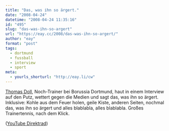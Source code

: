 ```yaml
---
title: "Das, was ihn so ärgert."
date: "2008-04-24"
datetime: "2008-04-24 11:35:16"
id: "495"
slug: "das-was-ihn-so-argert"
url: "https://eay.cc/2008/das-was-ihn-so-argert/"
author: "eay"
format: "post"
tags:
  - dortmund
  - fussball
  - interview
  - sport
meta:
  - yourls_shorturl: "http://eay.li/cw"
---
```


[Thomas Doll](http://de.wikipedia.org/wiki/Thomas_Doll), Noch-Trainer bei Borussia Dortmund, haut in einem Interview auf den Putz, wettert gegen die Medien und sagt das, was ihn so ärgert. Inklusive: Kohle aus dem Feuer holen, geile Kiste, anderen Seiten, nochmal das, was ihn so ärgert und alles blablabla, alles blablabla. Großes Trainertennis, nach dem Klick.

 ([YouTube Direktrad](http://youtube.com/watch?v=hGLPgq8y8EU))
